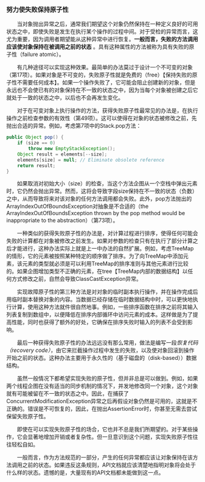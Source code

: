 ### 努力使失败保持原子性

&emsp;&emsp;当对象抛出异常之后，通常我们期望这个对象仍然保持在一种定义良好的可用状态之中，即使失败是发生在执行某个操作的过程中间。对于受检的异常而言，这尤为重要，因为调用者期望能从这种异常中进行恢复。**一般而言，失败的方法调用应该使对象保持在被调用之前的状态** 。具有这种属性的方法被称为具有失败的原子性（failure atomic）。

&emsp;&emsp;有几种途径可以实现这种效果。最简单的办法莫过于设计一个不可变的对象（第17项）。如果对象是不可变的，失败原子性就是免费的（free）【保持失败的原子性不需要任何成本】。如果一个操作失败了，它可能会阻止创建新的对象，但是永远也不会使已有的对象保持在不一致的状态之中，因为当每个对象被创建之后它就处于一致的状态之中，以后也不会再发生变化。

&emsp;&emsp;对于在可变对象上执行操作的方法，获得失败原子性最常见的办法是，在执行操作之前检查参数的有效性（第49项）。这可以使得在对象的状态被修改之前，先抛出合适的异常。例如，考虑第7项中的Stack.pop方法：

```java
public Object pop() {
    if (size == 0)
        throw new EmptyStackException();
    Object result = elements[--size];
    elements[size] = null; // Eliminate obsolete reference
    return result;
}
```

&emsp;&emsp;如果取消对初始大小（size）的检查，当这个方法企图从一个空栈中弹出元素时，它仍然会抛出异常。然而，这将会导致字段size保持在不一致的状态（负数）之中，从而导致将来对该对象的任何方法调用都会失败。此外，pop方法抛出的ArrayIndexOutOfBoundsException对抽象是不合适的（the ArrayIndexOutOfBoundsException thrown by the pop method would be inappropriate to the abstraction）（第73项）。

&emsp;&emsp;一种类似的获得失败原子性的办法是，对计算过程进行排序，使得任何可能会失败的计算都在对象被修改之前发生。如果对参数的检查只有在执行了部分计算之后才能进行，这种办法实际上就是上一中办法的自然扩展。例如，考虑TreeMap的情形，它的元素被按照某种特定的顺序做了排序。为了向TreeMap中添加元素，该元素的类型就必须是可以利用TreeMap的排序准则与其他元素进行比较的。如果企图增加类型不正确的元素，在tree【TreeMap内部的数据结构】以任何方式修改之前，自然会导致ClassCastException异常。

&emsp;&emsp;实现故障原子性的第三种方法是对对象的临时副本执行操作，并在操作完成后用临时副本替换对象的内容。当数据已经存储在临时数据结构中时，可以更快地执行计算，使用这种方法就件很自然地事。例如，一些排序函数在排序之前将其输入列表复制到数组中，以便降低在排序内部循环中访问元素的成本。这样做是为了提高性能，同时也获得了额外的好处，它确保在排序失败时输入的列表不会受到影响。

&emsp;&emsp;最后一种获得失败原子性的办法远远没有那么常用，做法是编写一段*恢复代码（recovery code）*，由它来拦截操作过程中发生的失败，以及使对象回滚到操作开始之前的状态。这种办法主要用于永久性的（基于磁盘的（disk-based））数据结构。

&emsp;&emsp;虽然一般情况下都希望实现失败的原子性，但并非总是可以做到。例如，如果两个线程企图在没有适当的同步机制的情况下，并发地修改同一个对象，这个对象就有可能被留在不一致的状态之中。因此，在捕获了ConcurrentModificationException异常之后再假设对象仍然是可用的，这就是不正确的。错误是不可恢复的，因此，在抛出AssertionError时，你甚至无需去尝试保留失败原子性。

&emsp;&emsp;即使在可以实现失败原子性的场合，它也并不总是我们所期望的。对于某些操作，它会显著地增加开销或者复杂性。但一旦意识到这个问题，实现失败原子性往往轻松自如。

&emsp;&emsp;一般而言，作为方法规范的一部分，产生的任何异常都应该让对象保持在该方法调用之前的状态。如果违反这条规则，API文档就应该清楚地指明对象将会处于什么样的状态。遗憾的是，大量现有的API文档都未能做到这一点。